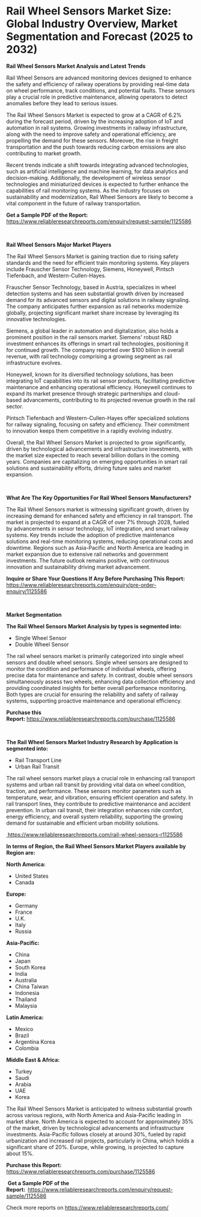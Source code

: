 <p><h1>Rail Wheel Sensors Market Size: Global Industry Overview, Market Segmentation and Forecast (2025 to 2032)</h1></p><p><strong>Rail Wheel Sensors Market Analysis and Latest Trends</strong></p>
<p><p>Rail Wheel Sensors are advanced monitoring devices designed to enhance the safety and efficiency of railway operations by providing real-time data on wheel performance, track conditions, and potential faults. These sensors play a crucial role in predictive maintenance, allowing operators to detect anomalies before they lead to serious issues.</p><p>The Rail Wheel Sensors Market is expected to grow at a CAGR of 6.2% during the forecast period, driven by the increasing adoption of IoT and automation in rail systems. Growing investments in railway infrastructure, along with the need to improve safety and operational efficiency, are propelling the demand for these sensors. Moreover, the rise in freight transportation and the push towards reducing carbon emissions are also contributing to market growth.</p><p>Recent trends indicate a shift towards integrating advanced technologies, such as artificial intelligence and machine learning, for data analytics and decision-making. Additionally, the development of wireless sensor technologies and miniaturized devices is expected to further enhance the capabilities of rail monitoring systems. As the industry focuses on sustainability and modernization, Rail Wheel Sensors are likely to become a vital component in the future of railway transportation.</p></p>
<p><strong>Get a Sample PDF of the Report:&nbsp;</strong> <a href="https://www.reliableresearchreports.com/enquiry/request-sample/1125586?utm_campaign=3077&utm_medium=2&utm_source=Github&utm_content=ia&utm_term=06042025&utm_id=rail-wheel-sensors">https://www.reliableresearchreports.com/enquiry/request-sample/1125586</a></p>
<p>&nbsp;</p>
<p><strong>Rail Wheel Sensors Major Market Players</strong></p>
<p><p>The Rail Wheel Sensors Market is gaining traction due to rising safety standards and the need for efficient train monitoring systems. Key players include Frauscher Sensor Technology, Siemens, Honeywell, Pintsch Tiefenbach, and Western-Cullen-Hayes. </p><p>Frauscher Sensor Technology, based in Austria, specializes in wheel detection systems and has seen substantial growth driven by increased demand for its advanced sensors and digital solutions in railway signaling. The company anticipates further expansion as rail networks modernize globally, projecting significant market share increase by leveraging its innovative technologies.</p><p>Siemens, a global leader in automation and digitalization, also holds a prominent position in the rail sensors market. Siemens' robust R&D investment enhances its offerings in smart rail technologies, positioning it for continued growth. The company reported over $100 billion in overall revenue, with rail technology comprising a growing segment as rail infrastructure evolves.</p><p>Honeywell, known for its diversified technology solutions, has been integrating IoT capabilities into its rail sensor products, facilitating predictive maintenance and enhancing operational efficiency. Honeywell continues to expand its market presence through strategic partnerships and cloud-based advancements, contributing to its projected revenue growth in the rail sector.</p><p>Pintsch Tiefenbach and Western-Cullen-Hayes offer specialized solutions for railway signaling, focusing on safety and efficiency. Their commitment to innovation keeps them competitive in a rapidly evolving industry.</p><p>Overall, the Rail Wheel Sensors Market is projected to grow significantly, driven by technological advancements and infrastructure investments, with the market size expected to reach several billion dollars in the coming years. Companies are capitalizing on emerging opportunities in smart rail solutions and sustainability efforts, driving future sales and market expansion.</p></p>
<p>&nbsp;</p>
<p><strong>What Are The Key Opportunities For Rail Wheel Sensors Manufacturers?</strong></p>
<p><p>The Rail Wheel Sensors market is witnessing significant growth, driven by increasing demand for enhanced safety and efficiency in rail transport. The market is projected to expand at a CAGR of over 7% through 2028, fueled by advancements in sensor technology, IoT integration, and smart railway systems. Key trends include the adoption of predictive maintenance solutions and real-time monitoring systems, reducing operational costs and downtime. Regions such as Asia-Pacific and North America are leading in market expansion due to extensive rail networks and government investments. The future outlook remains positive, with continuous innovation and sustainability driving market advancement.</p></p>
<p><strong>Inquire or Share Your Questions If Any Before Purchasing This Report:</strong> <a href="https://www.reliableresearchreports.com/enquiry/pre-order-enquiry/1125586?utm_campaign=3077&utm_medium=2&utm_source=Github&utm_content=ia&utm_term=06042025&utm_id=rail-wheel-sensors">https://www.reliableresearchreports.com/enquiry/pre-order-enquiry/1125586</a></p>
<p>&nbsp;</p>
<p><strong>Market Segmentation</strong></p>
<p><strong>The Rail Wheel Sensors Market Analysis by types is segmented into:</strong></p>
<p><ul><li>Single Wheel Sensor</li><li>Double Wheel Sensor</li></ul></p>
<p><p>The rail wheel sensors market is primarily categorized into single wheel sensors and double wheel sensors. Single wheel sensors are designed to monitor the condition and performance of individual wheels, offering precise data for maintenance and safety. In contrast, double wheel sensors simultaneously assess two wheels, enhancing data collection efficiency and providing coordinated insights for better overall performance monitoring. Both types are crucial for ensuring the reliability and safety of railway systems, supporting proactive maintenance and operational efficiency.</p></p>
<p><strong>Purchase this Report:&nbsp;</strong><a href="https://www.reliableresearchreports.com/purchase/1125586?utm_campaign=3077&utm_medium=2&utm_source=Github&utm_content=ia&utm_term=06042025&utm_id=rail-wheel-sensors">https://www.reliableresearchreports.com/purchase/1125586</a></p>
<p>&nbsp;</p>
<p><strong>The Rail Wheel Sensors Market Industry Research by Application is segmented into:</strong></p>
<p><ul><li>Rail Transport Line</li><li>Urban Rail Transit</li></ul></p>
<p><p>The rail wheel sensors market plays a crucial role in enhancing rail transport systems and urban rail transit by providing vital data on wheel condition, traction, and performance. These sensors monitor parameters such as temperature, wear, and vibration, ensuring efficient operation and safety. In rail transport lines, they contribute to predictive maintenance and accident prevention. In urban rail transit, their integration enhances ride comfort, energy efficiency, and overall system reliability, supporting the growing demand for sustainable and efficient urban mobility solutions.</p></p>
<p><a href="https://www.reliableresearchreports.com/rail-wheel-sensors-r1125586?utm_campaign=3077&utm_medium=2&utm_source=Github&utm_content=ia&utm_term=06042025&utm_id=rail-wheel-sensors">&nbsp;https://www.reliableresearchreports.com/rail-wheel-sensors-r1125586</a></p>
<p><strong>In terms of Region, the Rail Wheel Sensors Market Players available by Region are:</strong></p>
<p>
    <p> <strong> North America: </strong>
        <ul>
            <li>United States</li>
            <li>Canada</li>
        </ul>
        </p> 
    <p> <strong> Europe: </strong>
        <ul>
            <li>Germany</li>
            <li>France</li>
            <li>U.K.</li>
            <li>Italy</li>
            <li>Russia</li>
        </ul>
        </p> 
    <p> <strong> Asia-Pacific: </strong>
        <ul>
            <li>China</li>
            <li>Japan</li>
            <li>South Korea</li>
            <li>India</li>
            <li>Australia</li>
            <li>China Taiwan</li>
            <li>Indonesia</li>
            <li>Thailand</li>
            <li>Malaysia</li>
        </ul>
        </p> 
    <p> <strong> Latin America: </strong>
        <ul>
            <li>Mexico</li>
            <li>Brazil</li>
            <li>Argentina Korea</li>
            <li>Colombia</li>
        </ul>
        </p> 
    <p> <strong> Middle East & Africa: </strong>
        <ul>
            <li>Turkey</li>
            <li>Saudi</li>
            <li>Arabia</li>
            <li>UAE</li>
            <li>Korea</li>
        </ul>
    </p>
    </p>
<p><p>The Rail Wheel Sensors Market is anticipated to witness substantial growth across various regions, with North America and Asia-Pacific leading in market share. North America is expected to account for approximately 35% of the market, driven by technological advancements and infrastructure investments. Asia-Pacific follows closely at around 30%, fueled by rapid urbanization and increased rail projects, particularly in China, which holds a significant share of 20%. Europe, while growing, is projected to capture about 15%.</p></p>
<p><strong>Purchase this Report: </strong><a href="https://www.reliableresearchreports.com/purchase/1125586?utm_campaign=3077&utm_medium=2&utm_source=Github&utm_content=ia&utm_term=06042025&utm_id=rail-wheel-sensors">https://www.reliableresearchreports.com/purchase/1125586</a></p>
<p>&nbsp;<strong>Get a Sample PDF of the Report:&nbsp;&nbsp;</strong><a href="https://www.reliableresearchreports.com/enquiry/request-sample/1125586?utm_campaign=3077&utm_medium=2&utm_source=Github&utm_content=ia&utm_term=06042025&utm_id=rail-wheel-sensors">https://www.reliableresearchreports.com/enquiry/request-sample/1125586</a></p>
<p><strong></strong></p>
<p>Check more reports on <a href="https://www.reliableresearchreports.com/?utm_campaign=3077&utm_medium=2&utm_source=Github&utm_content=ia&utm_term=06042025&utm_id=rail-wheel-sensors">https://www.reliableresearchreports.com/</a></p>